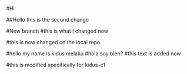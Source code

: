 #Hi 

##Hello this is the second change

#New branch
#this is what I changed now

#this is now changed on the local repo

#hello my name is kidus melaku
#hola soy bien?
#this text is added now

#this is modified specifically for kidus-c1

